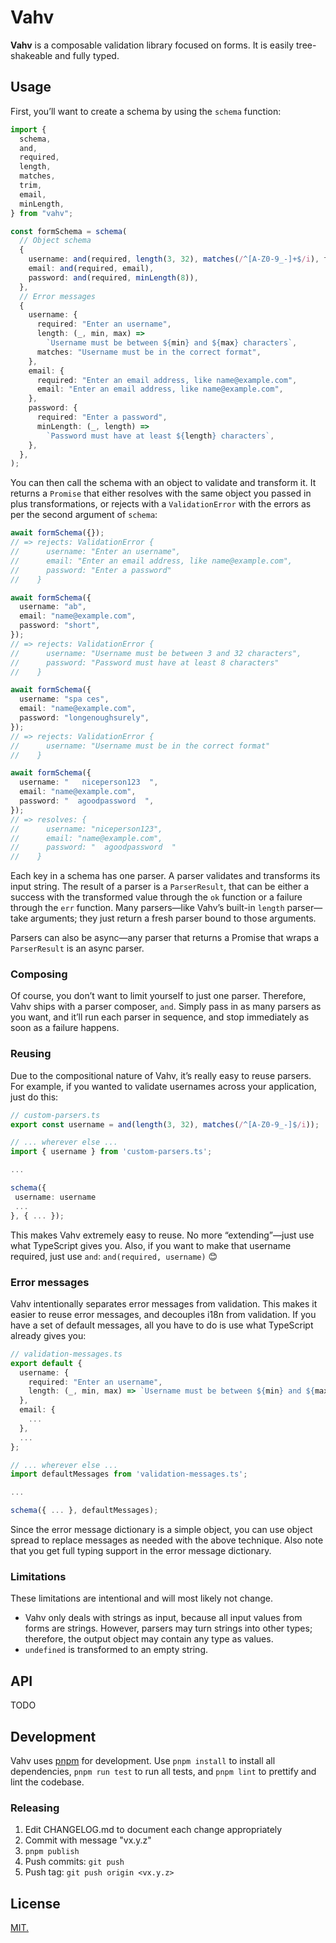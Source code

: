 # Vahv

**Vahv** is a composable validation library focused on forms. It is easily
tree-shakeable and fully typed.

## Usage

First, you’ll want to create a schema by using the `schema` function:

```ts
import {
  schema,
  and,
  required,
  length,
  matches,
  trim,
  email,
  minLength,
} from "vahv";

const formSchema = schema(
  // Object schema
  {
    username: and(required, length(3, 32), matches(/^[A-Z0-9_-]+$/i), trim),
    email: and(required, email),
    password: and(required, minLength(8)),
  },
  // Error messages
  {
    username: {
      required: "Enter an username",
      length: (_, min, max) =>
        `Username must be between ${min} and ${max} characters`,
      matches: "Username must be in the correct format",
    },
    email: {
      required: "Enter an email address, like name@example.com",
      email: "Enter an email address, like name@example.com",
    },
    password: {
      required: "Enter a password",
      minLength: (_, length) =>
        `Password must have at least ${length} characters`,
    },
  },
);
```

You can then call the schema with an object to validate and transform it. It
returns a `Promise` that either resolves with the same object you passed in
plus transformations, or rejects with a `ValidationError` with the errors as
per the second argument of `schema`:

```ts
await formSchema({});
// => rejects: ValidationError {
//      username: "Enter an username",
//      email: "Enter an email address, like name@example.com",
//      password: "Enter a password"
//    }

await formSchema({
  username: "ab",
  email: "name@example.com",
  password: "short",
});
// => rejects: ValidationError {
//      username: "Username must be between 3 and 32 characters",
//      password: "Password must have at least 8 characters"
//    }

await formSchema({
  username: "spa ces",
  email: "name@example.com",
  password: "longenoughsurely",
});
// => rejects: ValidationError {
//      username: "Username must be in the correct format"
//    }

await formSchema({
  username: "   niceperson123  ",
  email: "name@example.com",
  password: "  agoodpassword  ",
});
// => resolves: {
//      username: "niceperson123",
//      email: "name@example.com",
//      password: "  agoodpassword  "
//    }
```

Each key in a schema has one parser. A parser validates and transforms its
input string. The result of a parser is a `ParserResult`, that can be either a
success with the transformed value through the `ok` function or a failure
through the `err` function. Many parsers—like Vahv’s built-in `length` parser—
take arguments; they just return a fresh parser bound to those arguments.

Parsers can also be async—any parser that returns a Promise that wraps a
`ParserResult` is an async parser.

### Composing

Of course, you don’t want to limit yourself to just one parser. Therefore, Vahv
ships with a parser composer, `and`. Simply pass in as many parsers as you want,
and it’ll run each parser in sequence, and stop immediately as soon as a
failure happens.

### Reusing

Due to the compositional nature of Vahv, it’s really easy to reuse parsers.
For example, if you wanted to validate usernames across your application, just
do this:

```ts
// custom-parsers.ts
export const username = and(length(3, 32), matches(/^[A-Z0-9_-]$/i));

// ... wherever else ...
import { username } from 'custom-parsers.ts';

...

schema({
 username: username
 ...
}, { ... });
```

This makes Vahv extremely easy to reuse. No more “extending”—just use what
TypeScript gives you. Also, if you want to make that username required, just
use `and`: `and(required, username)` 😊

### Error messages

Vahv intentionally separates error messages from validation. This makes it
easier to reuse error messages, and decouples i18n from validation. If you have
a set of default messages, all you have to do is use what TypeScript already
gives you:

```ts
// validation-messages.ts
export default {
  username: {
    required: "Enter an username",
    length: (_, min, max) => `Username must be between ${min} and ${max} characters`
  },
  email: {
    ...
  },
  ...
};

// ... wherever else ...
import defaultMessages from 'validation-messages.ts';

...

schema({ ... }, defaultMessages);
```

Since the error message dictionary is a simple object, you can use object
spread to replace messages as needed with the above technique. Also note that
you get full typing support in the error message dictionary.

### Limitations

These limitations are intentional and will most likely not change.

- Vahv only deals with strings as input, because all input values from forms
  are strings. However, parsers may turn strings into other types; therefore,
  the output object may contain any type as values.
- `undefined` is transformed to an empty string.

## API

TODO

## Development

Vahv uses [pnpm](https://pnpm.io/) for development. Use `pnpm install` to
install all dependencies, `pnpm run test` to run all tests, and `pnpm lint` to
prettify and lint the codebase.

### Releasing

1. Edit CHANGELOG.md to document each change appropriately
2. Commit with message "vx.y.z"
3. `pnpm publish`
4. Push commits: `git push`
5. Push tag: `git push origin <vx.y.z>`

## License

[MIT.](LICENSE.txt)
